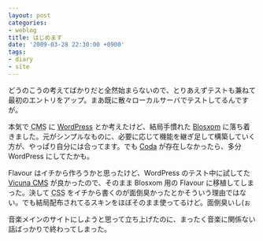 ```yaml
---
layout: post
categories:
- weblog
title: はじめます
date: '2009-03-28 22:30:00 +0900'
tags:
- diary
- site
---
```

どうのこうの考えてばかりだと全然始まらないので、とりあえずテストも兼ねて最初のエントリをアップ。まあ既に散々ローカルサーバでテストしてるんですが。

本気で <abbr title="Content Management System">CMS</abbr> に [WordPress][1] とか考えたけど、結局手慣れた [Blosxom][2] に落ち着きました。元がシンプルなものに、必要に応じて機能を継ぎ足して構築していく方が、やっぱり自分には合ってます。でも [Coda][3] が存在しなかったら、多分 WordPress にしてたかも。

Flavour はイチから作ろうかと思ったけど、WordPress のテスト中に試してた [Vicuna CMS][4] が良かったので、そのまま Blosxom 用の Flavour に移植してしまった。決して <abbr title="Cascading Style Sheets">CSS</abbr> をイチから書くのが面倒臭かったとかそういう理由ではない。でも結局配布されてるスキンをほぼそのまま使ってるけど。面倒臭いし(ぉ

音楽メインのサイトにしようと思って立ち上げたのに、まったく音楽に関係ない話ばっかりで終わってしまった。



[1]: http://ja.wordpress.org/ "WordPress &#8250; Blog Tool and Publishing Platform"
[2]: http://blosxom.sourceforge.net/ "blosxom :: the zen of blogging ::"
[3]: http://www.panic.com/jp/coda/ "Panic - Coda - One-Window Web Development for Mac OS X"
[4]: http://vicuna.jp/ "Vicuna - CMS"
